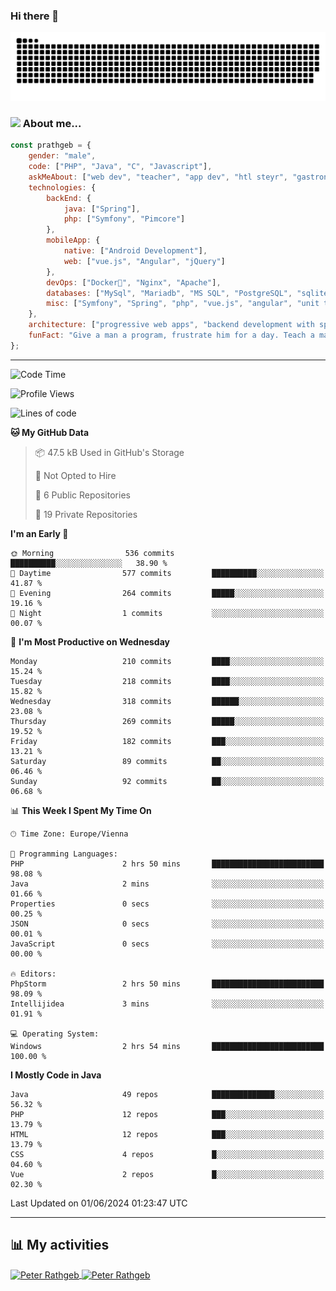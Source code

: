 ### Hi there 👋

<div align="center">
  <img  src="https://github.com/1999AZZAR/1999AZZAR/blob/main/resources/img/grid-snake.svg"
       alt="snake" />
</div>

### <img src="https://media.giphy.com/media/VgCDAzcKvsR6OM0uWg/giphy.gif" width="50"> About me...  

```javascript
const prathgeb = {
    gender: "male",
    code: ["PHP", "Java", "C", "Javascript"],
    askMeAbout: ["web dev", "teacher", "app dev", "htl steyr", "gastronaut"],
    technologies: {
        backEnd: {
            java: ["Spring"],
            php: ["Symfony", "Pimcore"]
        },
        mobileApp: {
            native: ["Android Development"],
            web: ["vue.js", "Angular", "jQuery"]
        },
        devOps: ["Docker🐳", "Nginx", "Apache"],
        databases: ["MySql", "Mariadb", "MS SQL", "PostgreSQL", "sqlite"],
        misc: ["Symfony", "Spring", "php", "vue.js", "angular", "unit testing", "ci/cd using github actions"]
    },
    architecture: ["progressive web apps", "backend development with spring", "backend development with symfony"],
    funFact: "Give a man a program, frustrate him for a day. Teach a man to program, frustrate him for a lifetime."
};
```

---
<!--START_SECTION:waka-->
![Code Time](http://img.shields.io/badge/Code%20Time-622%20hrs%2046%20mins-blue)

![Profile Views](http://img.shields.io/badge/Profile%20Views-0-blue)

![Lines of code](https://img.shields.io/badge/From%20Hello%20World%20I%27ve%20Written-3.0%20million%20lines%20of%20code-blue)

**🐱 My GitHub Data** 

> 📦 47.5 kB Used in GitHub's Storage 
 > 
> 🚫 Not Opted to Hire
 > 
> 📜 6 Public Repositories 
 > 
> 🔑 19 Private Repositories 
 > 
**I'm an Early 🐤** 

```text
🌞 Morning                536 commits         ██████████░░░░░░░░░░░░░░░   38.90 % 
🌆 Daytime                577 commits         ██████████░░░░░░░░░░░░░░░   41.87 % 
🌃 Evening                264 commits         █████░░░░░░░░░░░░░░░░░░░░   19.16 % 
🌙 Night                  1 commits           ░░░░░░░░░░░░░░░░░░░░░░░░░   00.07 % 
```
📅 **I'm Most Productive on Wednesday** 

```text
Monday                   210 commits         ████░░░░░░░░░░░░░░░░░░░░░   15.24 % 
Tuesday                  218 commits         ████░░░░░░░░░░░░░░░░░░░░░   15.82 % 
Wednesday                318 commits         ██████░░░░░░░░░░░░░░░░░░░   23.08 % 
Thursday                 269 commits         █████░░░░░░░░░░░░░░░░░░░░   19.52 % 
Friday                   182 commits         ███░░░░░░░░░░░░░░░░░░░░░░   13.21 % 
Saturday                 89 commits          ██░░░░░░░░░░░░░░░░░░░░░░░   06.46 % 
Sunday                   92 commits          ██░░░░░░░░░░░░░░░░░░░░░░░   06.68 % 
```


📊 **This Week I Spent My Time On** 

```text
🕑︎ Time Zone: Europe/Vienna

💬 Programming Languages: 
PHP                      2 hrs 50 mins       █████████████████████████   98.08 % 
Java                     2 mins              ░░░░░░░░░░░░░░░░░░░░░░░░░   01.66 % 
Properties               0 secs              ░░░░░░░░░░░░░░░░░░░░░░░░░   00.25 % 
JSON                     0 secs              ░░░░░░░░░░░░░░░░░░░░░░░░░   00.01 % 
JavaScript               0 secs              ░░░░░░░░░░░░░░░░░░░░░░░░░   00.00 % 

🔥 Editors: 
PhpStorm                 2 hrs 50 mins       █████████████████████████   98.09 % 
Intellijidea             3 mins              ░░░░░░░░░░░░░░░░░░░░░░░░░   01.91 % 

💻 Operating System: 
Windows                  2 hrs 54 mins       █████████████████████████   100.00 % 
```

**I Mostly Code in Java** 

```text
Java                     49 repos            ██████████████░░░░░░░░░░░   56.32 % 
PHP                      12 repos            ███░░░░░░░░░░░░░░░░░░░░░░   13.79 % 
HTML                     12 repos            ███░░░░░░░░░░░░░░░░░░░░░░   13.79 % 
CSS                      4 repos             █░░░░░░░░░░░░░░░░░░░░░░░░   04.60 % 
Vue                      2 repos             █░░░░░░░░░░░░░░░░░░░░░░░░   02.30 % 
```




 Last Updated on 01/06/2024 01:23:47 UTC
<!--END_SECTION:waka-->

---
  ## 📊 My activities
  <a href="https://github.com/prathgeb">
    <img width=450 height=170 align="center" alt="Peter Rathgeb" src="https://github-readme-stats.vercel.app/api?username=prathgeb&include_all_commits=true&count_private=true&theme=midnight-purple&show_icons=true&bg_color=0D1117&hide_border=true" />
  </a>
  <a href="https://github.com/prathgeb">
    <img align="center" alt="Peter Rathgeb" src="https://github-readme-stats.vercel.app/api/top-langs/?username=prathgeb&include_all_commits=true&count_private=true&theme=midnight-purple&show_icons=true&layout=compact&bg_color=0D1117&hide_border=true" />
  </a>
